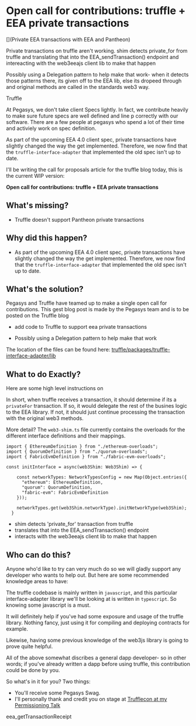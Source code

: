 # Open call for contributions: truffle + EEA private transactions

[](Private EEA transactions with EEA and Pantheon)

Private transactions on truffle aren't working.
shim detects private_for from truffle
and translating that into the EEA_sendTransaction() endpoint
and intereacting with the web3eeajs client lib to make that happen


Possibly using a Delegation pattern to help make that work- when it detects those patterns there, its given off to the EEA lib, else its dropeed through and original methods are called in the standards web3 way.




Truffle

At Pegasys, we don't take client Specs lightly. In fact, we contribute heavily to make sure future specs are well defined and line p correctly with our software. There are a few people at pegasys who spend a lot of their time and activiely work on spec definition.

As part of the upcoming EEA 4.0 client spec, private transactions have slightly changed the way the get implemented. Therefore, we now find that the `truffle-interface-adapter` that implemented the old spec isn't up to date.




I'll be writing the call for proposals article for the truffle blog today, this is the current WIP version:

**Open call for contributions: truffle + EEA private transactions**

## What's missing?
- Truffle doesn't support Pantheon private transactions


## Why did this happen?
- As part of the upcoming EEA 4.0 client spec, private transactions have slightly changed the way the get implemented. Therefore, we now find that the `truffle-interface-adapter` that implemented the old spec isn't up to date.

## What's the solution?
Pegasys and Truffle have teamed up to make a single open call for contributions. This gest blog post is made by the Pegasys team and is to be posted on the Truffle blog
- add code to Truffle to support eea private transactions


- Possibly using a Delegation pattern to help make that work

The location of the files can be found here:
[truffle/packages/truffle-interface-adapter/lib](https://github.com/trufflesuite/truffle/tree/develop/packages/truffle-interface-adapter/lib)

## What to do Exactly?

Here are some high level instructions on

In short, when truffle receives a transaction, it should determine if its a `privateFor` transaction. If so, it would delegate the rest of the busines logic to the EEA library. If not, it should just continue processing the transaction with the original web3 methods.

More detail?
The `web3-shim.ts` file currently contains the overloads for the different interface definitions and their mappings.

```
import { EthereumDefinition } from "./ethereum-overloads";
import { QuorumDefinition } from "./quorum-overloads";
import { FabricEvmDefinition } from "./fabric-evm-overloads";

const initInterface = async(web3Shim: Web3Shim) => {

    const networkTypes: NetworkTypesConfig = new Map(Object.entries({
      "ethereum": EthereumDefinition,
      "quorum": QuorumDefinition,
      "fabric-evm": FabricEvmDefinition
    }));

    networkTypes.get(web3Shim.networkType).initNetworkType(web3Shim);
  }
```




- shim detects 'private_for' transaction from truffle
- translates that into the EEA_sendTransaction() endpoint
- interacts with the web3eeajs client lib to make that happen

## Who can do this?

Anyone who'd like to try can very much do so we will gladly support any developer who wants to help out.
But here are some recommended knowledge areas to have:

The truffle codebase is mainly written in `javascript`, and this particular interface-adapter library we'll be looking at is written in `typescript`.
So knowing some javascript is a must.

It will definitely help if you've had some exposure and usage of the truffle library. Nothing fancy, just using it for compiling and deploying contracts for example.

Likewise, having some previous knowledge of the web3js library is going to prove quite helpful.

All of the above somewhat discribes a general dapp developer- so in other words; if you've already written a dapp before using truffle, this contribution could be done by you.

So what's in it for you?
Two things:
- You'll receive some Pegasys Swag.
- I'll personally thank and credit you on stage at [Trufflecon at my Permissioning Talk](https://twitter.com/trufflesuite/status/1150929297647034374)


eea_getTransactionReceipt
